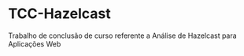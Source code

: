 # TCC-Hazelcast
Trabalho de conclusão de curso referente a Análise de Hazelcast para Aplicações Web

